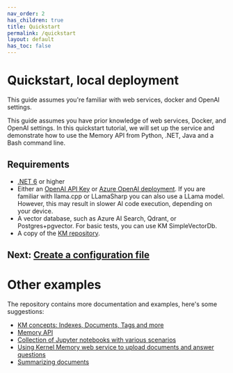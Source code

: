 ```yaml
---
nav_order: 2
has_children: true
title: Quickstart
permalink: /quickstart
layout: default
has_toc: false
---
```

# Quickstart, local deployment

This guide assumes you're familiar with web services, docker and OpenAI settings.

This guide assumes you have prior knowledge of web services, Docker, and OpenAI settings. In this quickstart tutorial,
we will set up the service and demonstrate how to use the Memory API from Python, .NET, Java and a Bash command line.

## Requirements

* [.NET 6](https://dotnet.microsoft.com/download) or higher
* Either an [OpenAI API Key](https://platform.openai.com/api-keys) or
  [Azure OpenAI deployment](https://azure.microsoft.com/products/ai-services/openai-service). If you are familiar
  with llama.cpp or LLamaSharp you can also use a LLama model. However, this may result in slower AI code execution,
  depending on your device.
* A vector database, such as Azure AI Search, Qdrant, or Postgres+pgvector. For basic tests, you can use KM
  SimpleVectorDb.
* A copy of the [KM repository](https://github.com/microsoft/kernel-memory).

## Next: [Create a configuration file](quickstart/configuration)

# Other examples

The repository contains more documentation and examples, here's some suggestions:

* [KM concepts: Indexes, Documents, Tags and more](concepts)
* [Memory API](functions)
* [Collection of Jupyter notebooks with various scenarios](https://github.com/microsoft/kernel-memory/tree/main/examples/000-notebooks)
* [Using Kernel Memory web service to upload documents and answer questions](https://github.com/microsoft/kernel-memory/tree/main/examples/001-dotnet-WebClient)
* [Summarizing documents](https://github.com/microsoft/kernel-memory/tree/main/examples/106-dotnet-retrieve-synthetics)
